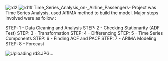 ![rd2](https://github.com/amirawaleed556/Time_Series_Analysis_on-_Airline_Passengers-/assets/70413663/d2ba0ecb-307f-4254-bdfc-a90952717bc1)
![rd1](https://github.com/amirawaleed556/Time_Series_Analysis_on-_Airline_Passengers-/assets/70413663/0496d925-bdb9-4b3b-a2d9-b7c23b3a5a28)# Time_Series_Analysis_on-_Airline_Passengers-
Project was Time Series Analysis, used ARIMA method to build the model. Major steps involved were as follow :

STEP: 1 - Data Cleaning and Analysis
STEP: 2 - Checking Stationarity (ADF Test)
STEP: 3 - Transformation
STEP: 4 - Differencing
STEP: 5 - Time Series Components
STEP: 6 - Finding ACF and PACF
STEP: 7 - ARIMA Modeling
STEP: 8 - Forecast

![Uploading rd3.JPG…]()
